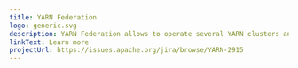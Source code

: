 ```yaml
---
title: YARN Federation
logo: generic.svg
description: YARN Federation allows to operate several YARN clusters and tie them together transparently
linkText: Learn more
projectUrl: https://issues.apache.org/jira/browse/YARN-2915
---
```

